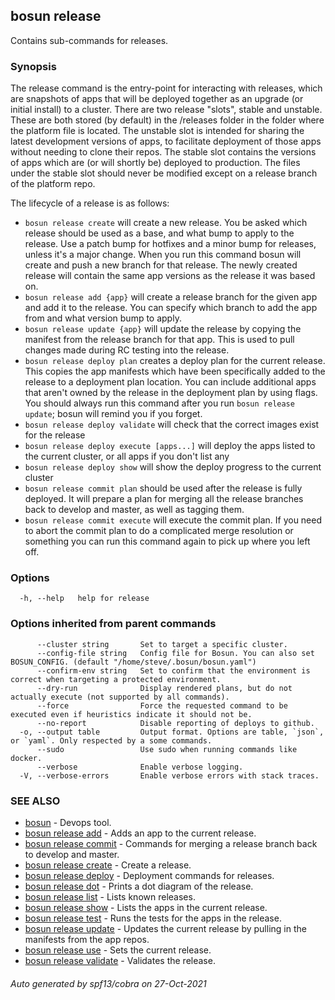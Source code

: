 ## bosun release

Contains sub-commands for releases.

### Synopsis

The release command is the entry-point for interacting with releases, which are
snapshots of apps that will be deployed together as an upgrade (or initial install) to a cluster.
There are two release "slots", stable and unstable. These are both stored (by default) in the /releases
folder in the folder where the platform file is located. The unstable slot is intended for sharing the latest
development versions of apps, to facilitate deployment of those apps without needing to clone their repos. 
The stable slot contains the versions of apps which are (or will shortly be) deployed to production. The
files under the stable slot should never be modified except on a release branch of the platform repo.

The lifecycle of a release is as follows:
- `bosun release create` will create a new release. You be asked which release should be used as a base, and what 
bump to apply to the release. Use a patch bump for hotfixes and a minor bump for releases, unless it's a major change.
When you run this command bosun will create and push a new branch for that release. The newly created release will
contain the same app versions as the release it was based on.
- `bosun release add {app}` will create a release branch for the given app and add it to the release. You can specify
which branch to add the app from and what version bump to apply.
- `bosun release update {app}` will update the release by copying the manifest from the release branch for that app.
This is used to pull changes made during RC testing into the release.
- `bosun release deploy plan` creates a deploy plan for the current release. This copies the app manifests which have 
been specifically added to the release to a deployment plan location. You can include additional apps that aren't owned
by the release in the deployment plan by using flags. You should always run this command after you run 
`bosun release update`; bosun will remind you if you forget.
- `bosun release deploy validate` will check that the correct images exist for the release
- `bosun release deploy execute [apps...]` will deploy the apps listed to the current cluster, or all apps if you don't
list any
- `bosun release deploy show` will show the deploy progress to the current cluster
- `bosun release commit plan` should be used after the release is fully deployed. It will prepare a plan for merging
all the release branches back to develop and master, as well as tagging them.
- `bosun release commit execute` will execute the commit plan. If you need to abort the commit plan to do a complicated
merge resolution or something you can run this command again to pick up where you left off.


### Options

```
  -h, --help   help for release
```

### Options inherited from parent commands

```
      --cluster string       Set to target a specific cluster.
      --config-file string   Config file for Bosun. You can also set BOSUN_CONFIG. (default "/home/steve/.bosun/bosun.yaml")
      --confirm-env string   Set to confirm that the environment is correct when targeting a protected environment.
      --dry-run              Display rendered plans, but do not actually execute (not supported by all commands).
      --force                Force the requested command to be executed even if heuristics indicate it should not be.
      --no-report            Disable reporting of deploys to github.
  -o, --output table         Output format. Options are table, `json`, or `yaml`. Only respected by a some commands.
      --sudo                 Use sudo when running commands like docker.
      --verbose              Enable verbose logging.
  -V, --verbose-errors       Enable verbose errors with stack traces.
```

### SEE ALSO

* [bosun](bosun.md)	 - Devops tool.
* [bosun release add](bosun_release_add.md)	 - Adds an app to the current release.
* [bosun release commit](bosun_release_commit.md)	 - Commands for merging a release branch back to develop and master.
* [bosun release create](bosun_release_create.md)	 - Create a release.
* [bosun release deploy](bosun_release_deploy.md)	 - Deployment commands for releases.
* [bosun release dot](bosun_release_dot.md)	 - Prints a dot diagram of the release.
* [bosun release list](bosun_release_list.md)	 - Lists known releases.
* [bosun release show](bosun_release_show.md)	 - Lists the apps in the current release.
* [bosun release test](bosun_release_test.md)	 - Runs the tests for the apps in the release.
* [bosun release update](bosun_release_update.md)	 - Updates the current release by pulling in the manifests from the app repos.
* [bosun release use](bosun_release_use.md)	 - Sets the current release.
* [bosun release validate](bosun_release_validate.md)	 - Validates the release.

###### Auto generated by spf13/cobra on 27-Oct-2021
